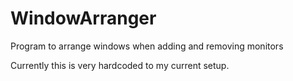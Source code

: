 # WindowArranger
Program to arrange windows when adding and removing monitors

Currently this is very hardcoded to my current setup.
